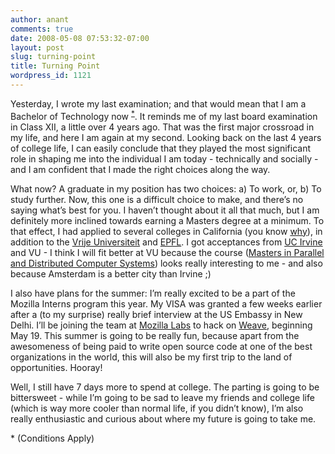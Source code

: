 ```yaml
---
author: anant
comments: true
date: 2008-05-08 07:53:32-07:00
layout: post
slug: turning-point
title: Turning Point
wordpress_id: 1121
---
```


Yesterday, I wrote my last examination; and that would mean that I am a Bachelor of Technology now <sup><a href="#cond">*</a></sup>. It reminds me of my last board examination in Class XII, a little over 4 years ago. That was the first major crossroad in my life, and here I am again at my second. Looking back on the last 4 years of college life, I can easily conclude that they played the most significant role in shaping me into the individual I am today - technically and socially - and I am confident that I made the right choices along the way.

What now? A graduate in my position has two choices: a) To work, or, b) To study further. Now, this one is a difficult choice to make, and there’s no saying what’s best for you. I haven’t thought about it all that much, but I am definitely more inclined towards earning a Masters degree at a minimum. To that effect, I had applied to several colleges in California (you know [why](http://replay.waybackmachine.org/20080511184441/http://en.wikipedia.org/wiki/Bay_area)), in addition to the [Vrije Universiteit](http://replay.waybackmachine.org/20080511184441/http://www.cs.vu.nl/en/index.php) and [EPFL](http://replay.waybackmachine.org/20080511184441/http://ic.epfl.ch/). I got acceptances from [UC Irvine](http://replay.waybackmachine.org/20080511184441/http://www.uci.edu/) and VU - I think I will fit better at VU because the course ([Masters in Parallel and Distributed Computer Systems](http://replay.waybackmachine.org/20080511184441/http://www.few.vu.nl/aanstaande_studenten/masters/parallel/page_pdcs_link1.html)) looks really interesting to me - and also because Amsterdam is a better city than Irvine ;)

I also have plans for the summer: I’m really excited to be a part of the Mozilla Interns program this year. My VISA was granted a few weeks earlier after a (to my surprise) really brief interview at the US Embassy in New Delhi. I’ll be joining the team at [Mozilla Labs](http://replay.waybackmachine.org/20080511184441/http://labs.mozilla.com/) to hack on [Weave](http://replay.waybackmachine.org/20080511184441/http://labs.mozilla.com/2007/12/introducing-weave/), beginning May 19. This summer is going to be really fun, because apart from the awesomeness of being paid to write open source code at one of the best organizations in the world, this will also be my first trip to the land of opportunities. Hooray!

Well, I still have 7 days more to spend at college. The parting is going to be bittersweet - while I’m going to be sad to leave my friends and college life (which is way more cooler than normal life, if you didn’t know), I’m also really enthusiastic and curious about where my future is going to take me.

<p id="cond">
* (Conditions Apply)
</a>
